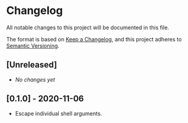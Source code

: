 # Changelog

All notable changes to this project will be documented in this file.

The format is based on [Keep a Changelog], and this project adheres to [Semantic
Versioning].

## [Unreleased]

- _No changes yet_

## [0.1.0] - 2020-11-06

- Escape individual shell arguments.

[keep a changelog]: https://keepachangelog.com/en/1.0.0/
[semantic versioning]: https://semver.org/spec/v2.0.0.html
